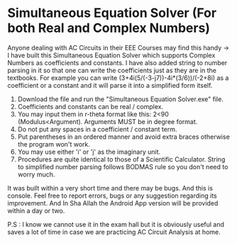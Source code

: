 # Simultaneous Equation Solver (For both Real and Complex Numbers)

Anyone dealing with AC Circuits in their EEE Courses may find this handy ->
I have built this Simultaneous Equation Solver which supports Complex Numbers as coefficients and constants.
I have also added string to number parsing in it so that one can write the coefficients just as they are in the textbooks.
For example you can write 
(3+4i(5/(-3-j7))-4i*(3/6))/(-2+8i)
as a coefficient or a constant and it will parse it into a simplified form itself.

1. Download the file and run the "Simultaneous Equation Solver.exe" file.
2. Coefficients and constants can be real / complex.
3. You may input them in r-theta format like this: 2<90 (Modulus<Argument). Arguments MUST be in degree format.
4. Do not put any spaces in a coefficient / constant term.
5. Put parentheses in an ordered manner and avoid extra braces otherwise the program won't work.
6. You may use either 'i' or 'j' as the imaginary unit.
7. Procedures are quite identical to those of a Scientific Calculator. String to simplified number parsing follows BODMAS rule so you don't need to worry much.

It was built within a very short time and there may be bugs. And this is console. Feel free to report errors, bugs or any suggestion regarding its improvement. And In Sha Allah the Android App version will be provided within a day or two.

P.S : I know we cannot use it in the exam hall but it is obviously useful and saves a lot of time in case we are practicing AC Circuit Analysis at home.
